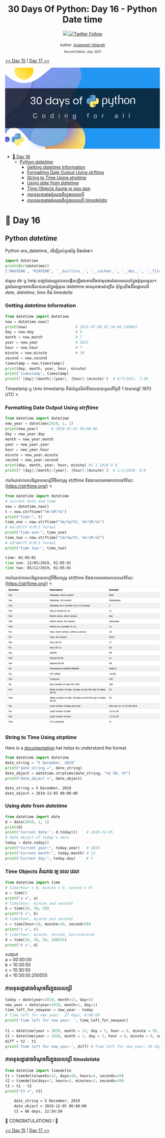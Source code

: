 <div align="center">
  <h1> 30 Days Of Python: Day 16 - Python Date time </h1>
  <a class="header-badge" target="_blank" href="https://www.linkedin.com/in/asabeneh/">
  <img src="https://img.shields.io/badge/style--5eba00.svg?label=LinkedIn&logo=linkedin&style=social">
  </a>
  <a class="header-badge" target="_blank" href="https://twitter.com/Asabeneh">
  <img alt="Twitter Follow" src="https://img.shields.io/twitter/follow/asabeneh?style=social">
  </a>

  <sub>Author:
  <a href="https://www.linkedin.com/in/asabeneh/" target="_blank">Asabeneh Yetayeh</a><br>
  <small>Second Edition: July, 2021</small>
  </sub>

</div>

[<< Day 15](../15_Day_Python_type_errors/15_python_type_errors.md) | [Day 17 >>](../17_Day_Exception_handling/17_exception_handling.md)

![30DaysOfPython](../images/30DaysOfPython_banner3@2x.png)

- [📘 Day 16](#-day-16)
  - [Python *datetime*](#python-datetime)
    - [Getting *datetime* Information](#getting-datetime-information)
    - [Formatting Date Output Using *strftime*](#formatting-date-output-using-strftime)
    - [String to Time Using *strptime*](#string-to-time-using-strptime)
    - [Using *date* from *datetime*](#using-date-from-datetime)
    - [Time Objects  តំណាង ឲ្យ ពេល វេលា](#time-objects--តំណាង-ឲ្យ-ពេល-វេលា)
    - [ភាពខុសគ្នារវាងចំណុចពីរក្នុងពេលប្រើ](#ភាពខុសគ្នារវាងចំណុចពីរក្នុងពេលប្រើ)
    - [ភាពខុសគ្នារវាងចំណុចពីរក្នុងពេលប្រើ *timedelata*](#ភាពខុសគ្នារវាងចំណុចពីរក្នុងពេលប្រើ-timedelata)

# 📘 Day 16

## Python *datetime*

Python មាន_datetime_ ដើម្បីគ្រប់គ្រងថ្ងៃ និងម៉ោង។

```py
import datetime
print(dir(datetime))
['MAXYEAR', 'MINYEAR', '__builtins__', '__cached__', '__doc__', '__file__', '__loader__', '__name__', '__package__', '__spec__', 'date', 'datetime', 'datetime_CAPI', 'sys', 'time', 'timedelta', 'timezone', 'tzinfo']
```

ជាមួយ dir ឬ help បញ្ជាដែលត្រូវបានបង្កើតឡើងវាអាចដឹងថាមុខងារដែលមាននៅក្នុងម៉ូឌុលមួយ។ ដូចដែលអ្នកអាចមើលបាននៅក្នុងម៉ូឌុល datetime មានមុខងារជាច្រើន ប៉ុន្តែយើងនឹងផ្តោតលើ *date*, *datetime*, *time* និង *timedelta*

### Getting *datetime* Information

```py
from datetime import datetime
now = datetime.now()
print(now)                      # 2021-07-08 07:34:46.549883
day = now.day                   # 8
month = now.month               # 7
year = now.year                 # 2021
hour = now.hour                 # 7
minute = now.minute             # 38
second = now.second
timestamp = now.timestamp()
print(day, month, year, hour, minute)
print('timestamp', timestamp)
print(f'{day}/{month}/{year}, {hour}:{minute}')  # 8/7/2021, 7:38
```

Timestamp ឬ Unix timestamp គឺជាចំនួនវិនាទីដែលបានហួសពីថ្ងៃទី 1 ខែមករាឆ្នាំ 1970 UTC ។

### Formatting Date Output Using *strftime*

```py
from datetime import datetime
new_year = datetime(2020, 1, 1)
print(new_year)      # 2020-01-01 00:00:00
day = new_year.day
month = new_year.month
year = new_year.year
hour = new_year.hour
minute = new_year.minute
second = new_year.second
print(day, month, year, hour, minute) #1 1 2020 0 0
print(f'{day}/{month}/{year}, {hour}:{minute}')  # 1/1/2020, 0:0

```

ការកំណត់កាលបរិច្ឆេទពេលប្រើវិធីសាស្ត្រ *strftime* និងឯកសារអាចរកបាននៅទីនេះ (<https://strftime.org/>) ។

```py
from datetime import datetime
# current date and time
now = datetime.now()
t = now.strftime("%H:%M:%S")
print("time:", t)
time_one = now.strftime("%m/%d/%Y, %H:%M:%S")
# mm/dd/YY H:M:S format
print("time one:", time_one)
time_two = now.strftime("%d/%m/%Y, %H:%M:%S")
# dd/mm/YY H:M:S format
print("time two:", time_two)
```

```sh
time: 01:05:01
time one: 12/05/2019, 01:05:01
time two: 05/12/2019, 01:05:01
```

ការកំណត់កាលបរិច្ឆេទពេលប្រើវិធីសាស្ត្រ *strftime* និងឯកសារអាចរកបាននៅទីនេះ (<https://strftime.org/>) ។
![strftime](../images/strftime.png)

### String to Time Using *strptime*

Here is a [documentation](https://www.programiz.com/python-programming/datetime/strptimet) hat helps to understand the format.

```py
from datetime import datetime
date_string = "5 December, 2019"
print("date_string =", date_string)
date_object = datetime.strptime(date_string, "%d %B, %Y")
print("date_object =", date_object)
```

```sh
date_string = 5 December, 2019
date_object = 2019-12-05 00:00:00
```

### Using *date* from *datetime*

```py
from datetime import date
d = date(2020, 1, 1)
print(d)
print('Current date:', d.today())    # 2019-12-05
# date object of today's date
today = date.today()
print("Current year:", today.year)   # 2019
print("Current month:", today.month) # 12
print("Current day:", today.day)     # 5
```

### Time Objects  តំណាង ឲ្យ ពេល វេលា

```py
from datetime import time
# time(hour = 0, minute = 0, second = 0)
a = time()
print("a =", a)
# time(hour, minute and second)
b = time(10, 30, 50)
print("b =", b)
# time(hour, minute and second)
c = time(hour=10, minute=30, second=50)
print("c =", c)
# time(hour, minute, second, microsecond)
d = time(10, 30, 50, 200555)
print("d =", d)
```

output  
a = 00:00:00  
b = 10:30:50  
c = 10:30:50  
d = 10:30:50.200555

### ភាពខុសគ្នារវាងចំណុចពីរក្នុងពេលប្រើ

```py
today = date(year=2019, month=12, day=5)
new_year = date(year=2020, month=1, day=1)
time_left_for_newyear = new_year - today
# Time left for new year:  27 days, 0:00:00
print('Time left for new year: ', time_left_for_newyear)

t1 = datetime(year = 2019, month = 12, day = 5, hour = 0, minute = 59, second = 0)
t2 = datetime(year = 2020, month = 1, day = 1, hour = 0, minute = 0, second = 0)
diff = t2 - t1
print('Time left for new year:', diff) # Time left for new year: 26 days, 23: 01: 00
```

### ភាពខុសគ្នារវាងចំណុចពីរក្នុងពេលប្រើ *timedelata*

```py
from datetime import timedelta
t1 = timedelta(weeks=12, days=10, hours=4, seconds=20)
t2 = timedelta(days=7, hours=5, minutes=3, seconds=30)
t3 = t1 - t2
print("t3 =", t3)
```

```sh
    date_string = 5 December, 2019
    date_object = 2019-12-05 00:00:00
    t3 = 86 days, 22:56:50
```



🎉 CONGRATULATIONS ! 🎉

[<< Day 15](../15_Day_Python_type_errors/15_python_type_errors.md) | [Day 17 >>](../17_Day_Exception_handling/17_exception_handling.md)
